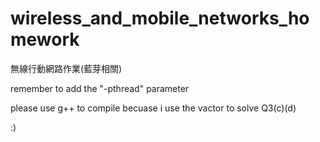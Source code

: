 # wireless_and_mobile_networks_homework
無線行動網路作業(藍芽相關)

remember to add the "-pthread" parameter

please use g++ to compile becuase i use the vactor to solve Q3(c)(d) 

:) 
